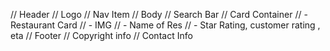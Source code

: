// Header
//     Logo
//     Nav Item
// Body
//     Search Bar
//     Card Container
//         - Restaurant Card
//              - IMG
//              - Name of Res
//              - Star Rating,  customer rating , eta
// Footer
//     Copyright info
//     Contact Info